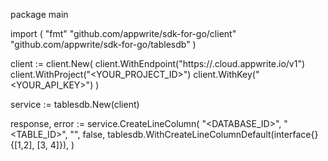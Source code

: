 package main

import (
    "fmt"
    "github.com/appwrite/sdk-for-go/client"
    "github.com/appwrite/sdk-for-go/tablesdb"
)

client := client.New(
    client.WithEndpoint("https://<REGION>.cloud.appwrite.io/v1")
    client.WithProject("<YOUR_PROJECT_ID>")
    client.WithKey("<YOUR_API_KEY>")
)

service := tablesdb.New(client)

response, error := service.CreateLineColumn(
    "<DATABASE_ID>",
    "<TABLE_ID>",
    "",
    false,
    tablesdb.WithCreateLineColumnDefault(interface{}{[1,2], [3, 4]}),
)
